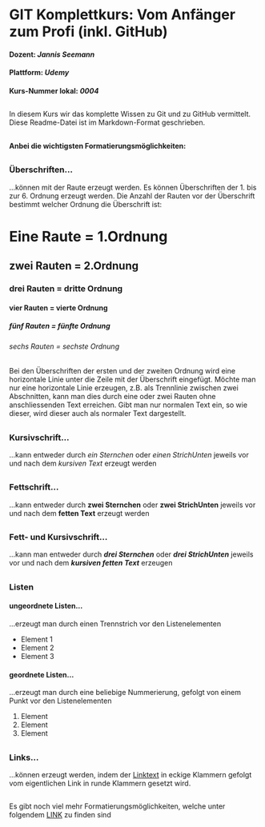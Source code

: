 # GIT Komplettkurs: Vom Anfänger zum Profi (inkl. GitHub)
#### Dozent: *Jannis Seemann*
#### Plattform: *Udemy*
#### Kurs-Nummer lokal: *0004*
##
In diesem Kurs wir das komplette Wissen zu Git und zu GitHub vermittelt.
Diese Readme-Datei ist im Markdown-Format geschrieben.
##
#### Anbei die wichtigsten Formatierungsmöglichkeiten:
##
### Überschriften...
...können mit der Raute erzeugt werden. Es können Überschriften der 1. bis zur 6. Ordnung erzeugt werden.
Die Anzahl der Rauten vor der Überschrift bestimmt welcher Ordnung die Überschrift ist:
# Eine Raute = 1.Ordnung
## zwei Rauten = 2.Ordnung
### drei Rauten = dritte Ordnung
#### vier Rauten = vierte Ordnung
##### fünf Rauten = fünfte Ordnung
###### sechs Rauten = sechste Ordnung
Bei den Überschriften der ersten und der zweiten Ordnung wird eine horizontale Linie unter die Zeile mit der Überschrift eingefügt.
Möchte man nur eine horizontale Linie erzeugen, z.B. als Trennlinie zwischen zwei Abschnitten, kann man dies durch eine oder zwei Rauten ohne anschliessenden Text erreichen.
Gibt man nur normalen Text ein, so wie dieser, wird dieser auch als normaler Text dargestellt.
##
### Kursivschrift...
...kann entweder durch *ein Sternchen* oder _einen StrichUnten_ jeweils vor und nach dem *kursiven Text* erzeugt werden
##
### Fettschrift...
...kann entweder durch **zwei Sternchen** oder __zwei StrichUnten__ jeweils vor und nach dem **fetten Text** erzeugt werden
##
### Fett- und Kursivschrift...
...kann man entweder durch ***drei Sternchen*** oder ___drei StrichUnten___ jeweils vor und nach dem ***kursiven fetten Text*** erzeugen
##
### Listen
#### ungeordnete Listen...
...erzeugt man durch einen Trennstrich vor den Listenelementen
- Element 1
- Element 2
- Element 3
#### geordnete Listen...
...erzeugt man durch eine beliebige Nummerierung, gefolgt von einem Punkt vor den Listenelementen 
1. Element
1. Element
1. Element
##
### Links...
...können erzeugt werden, indem der [Linktext](https://google.com) in eckige Klammern gefolgt vom eigentlichen Link in runde Klammern gesetzt wird.
##
Es gibt noch viel mehr Formatierungsmöglichkeiten, welche unter folgendem [LINK](https://github.com/adam-p/markdown-here/wiki/Markdown-Cheatsheet) zu finden sind
#
